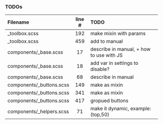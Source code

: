 ### TODOs
| Filename | line # | TODO
|:------|:------:|:------
| _toolbox.scss | 192 | make mixin with params
| _toolbox.scss | 459 | add to manual
| components/_base.scss | 17 | describe in manual, + how to use with JS
| components/_base.scss | 18 | add var in settings to disable?
| components/_base.scss | 68 | describe in manual
| components/_buttons.scss | 149 | make as mixin
| components/_buttons.scss | 341 | make as mixin
| components/_buttons.scss | 417 | gropued buttons
| components/_helpers.scss | 71 | make it dynamic, example: (top,50)